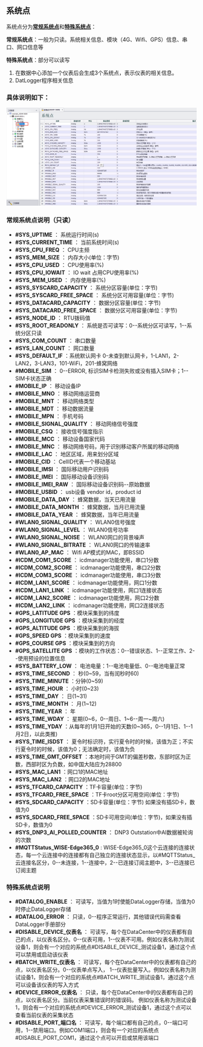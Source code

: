 ## 系统点　  

系统点分为[**常规系统点**](#常规系统点说明只读)和[**特殊系统点**](#特殊系统点说明)：  

**常规系统点**：一般为只读。系统相关信息、模块（4G、Wifi、GPS）信息、串口、网口信息等

**特殊系统点**：部分可以读写

1. 在数据中心添加一个仪表后会生成3个系统点，表示仪表的相关信息。
2. DatLogger程序相关信息


### 具体说明如下：

![](SystemTag.png)

### 常规系统点说明（只读）

- **#SYS_UPTIME** ： 系统运行时间(s) 
- **#SYS_CURRENT_TIME** ： 当前系统时间(s) 
- **#SYS_CPU_FREQ** ： CPU主频 
- **#SYS_MEM_SIZE** ： 内存大小(单位：字节) 
- **#SYS_CPU_USED** ： CPU使用率(%)
- **#SYS_CPU_IOWAIT** ： IO wait 占用CPU使用率(%) 
- **#SYS_MEM_USED** ： 内存使用率(%) 
- **#SYS_SYSCARD_CAPACITY** ： 系统分区容量(单位：字节) 
- **#SYS_SYSCARD_FREE_SPACE** ： 系统分区可用容量(单位：字节) 
- **#SYS_DATACARD_CAPACITY** ： 数据分区容量(单位：字节) 
- **#SYS_DATACARD_FREE_SPACE** ： 数据分区可用容量(单位：字节) 
- **#SYS_NODE_ID** ： RTU拨码值 
- **#SYS_ROOT_READONLY** ： 系统是否可读写：0--系统分区可读写，1--系统分区只读 
- **#SYS_COM_COUNT** ： 串口数量 
- **#SYS_LAN_COUNT** ： 网口数量 
- **#SYS_DEFAULT_IF** ：系统默认网卡 0-未查到默认网卡，1-LAN1，2-LAN2，3-LAN3，101-WiFi，201-蜂窝网络 
- **#MOBILE_SIM** ： 0--ERROR, 标识SIM卡检测失败或没有插入SIM卡；1--SIM卡状态正确 
- **#MOBILE_IP** ： 移动设备IP 
- **#MOBILE_MNO** ： 移动网络运营商 
- **#MOBILE_MNT** ： 移动网络类型 
- **#MOBILE_MDT** ： 移动数据流量 
- **#MOBILE_MPN** ： 手机号码 
- **#MOBILE_SIGNAL_QUALITY** ： 移动网络信号强度 
- **#MOBILE_CSQ** ： 接收信号强度指示 
- **#MOBILE_MCC** ： 移动设备国家代码 
- **#MOBILE_MNC** ： 移动网络号码，用于识别移动客户所属的移动网络 
- **#MOBILE_LAC** ： 地区区域，用来划分区域 
- **#MOBILE_CID** ： CellID代表一个移动基站 
- **#MOBILE_IMSI** ： 国际移动用户识别码 
- **#MOBILE_IMEI** ： 国际移动设备识别码 
- **#MOBILE_IMEI_RAW** ： 国际移动设备识别码--原始数据 
- **#MOBILE_USBID** ： usb设备 vendor id，product id 
- **#MOBILE_DATA_DAY** ： 蜂窝数据，当天已用流量 
- **#MOBILE_DATA_MONTH** ： 蜂窝数据，当月已用流量 
- **#MOBILE_DATA_YEAR** ： 蜂窝数据，当年已用流量 
- **#WLAN0_SIGNAL_QUALITY** ： WLAN0信号强度 
- **#WLAN0_SIGNAL_LEVEL** ： WLAN0信号功率
- **#WLAN0_SIGNAL_NOISE** ： WLAN0网口的背景噪声 
- **#WLAN0_SIGNAL_BITRATE** ： WLAN0网口的传输速率 
- **#WLAN0_AP_MAC** ： Wifi AP模式的MAC，即BSSID 
- **#ICDM_COM1_SCORE** ： icdmanager功能使用，串口1分数 
- **#ICDM_COM2_SCORE** ： icdmanager功能使用，串口2分数 
- **#ICDM_COM3_SCORE** ： icdmanager功能使用，串口3分数 
- **#ICDM_LAN1_SCORE** ： icdmanager功能使用，网口1分数 
- **#ICDM_LAN1_LINK** ： icdmanager功能使用，网口1连接状态 
- **#ICDM_LAN2_SCORE** ： icdmanager功能使用，网口2分数 
- **#ICDM_LAN2_LINK** ： icdmanager功能使用，网口2连接状态 
- **#GPS_LATITUDE GPS** ：模块采集到的纬度 
- **#GPS_LONGITUDE GPS** ：模块采集到的经度 
- **#GPS_ALTITUDE GPS** ：模块采集到的海拔 
- **#GPS_SPEED GPS** ：模块采集到的速度 
- **#GPS_COURSE GPS** ：模块采集到的方向 
- **#GPS_SATELLITE GPS** ：模块的工作状态：0--错误状态、1--正常工作、2--使用预设的位置信息 
- **#SYS_BATTERY_LOW** ： 电池电量：1--电池电量低、0--电池电量正常
- **#SYS_TIME_SECOND** ： 秒(0~59，当有闰秒时60)
- **#SYS_TIME_MINUTE** ：分钟(0~59) 
- **#SYS_TIME_HOUR** ： 小时(0~23) 
- **#SYS_TIME_DAY** ： 日(1~31)
- **#SYS_TIME_MONTH** ： 月(1~12)
- **#SYS_TIME_YEAR** ： 年 
- **#SYS_TIME_WDAY** ： 星期(0~6，0--周日、1~6--周一~周六) 
- **#SYS_TIME_YDAY** ：从每年的1月1日开始的天数(0~365，0--1月1日、1--1月2日，以此类推) 
- **#SYS_TIME_ISDST** ： 夏令时标识符，实行夏令时的时候，该值为正；不实行夏令时的时候，该值为0；无法确定时，该值为负 
- **#SYS_TIME_GMT_OFFSET** ：本地时间于GMT的偏差秒数，东部时区为正数，西部时区为负数，如中国大陆应为28800
- **#SYS_MAC_LAN1** ：网口1的MAC地址
- **#SYS_MAC_LAN2** ：网口2的MAC地址
- **#SYS_TFCARD_CAPACITY** ：TF卡容量(单位：字节)
- **#SYS_TFCARD_FREE_SPACE** ：TF卡root分区可用空间(单位：字节) 
- **#SYS_SDCARD_CAPACITY** ：SD卡容量(单位：字节) 如果没有插SD卡，数值为0
- **#SYS_SDCARD_FREE_SPACE** ：SD卡可用空间(单位：字节)，如果没有插SD卡，数值为0
- **#SYS_DNP3_AI_POLLED_COUNTER** ： DNP3 Outstation中AI数据被轮询的次数 
- **#MQTTStatus_WISE-Edge365_0** :  WISE-Edge365_0这个云连接的连接状态，每一个云连接中的连接都有自己独立的连接状态显示，以#MQTTStatus_云连接名区分，0--未连接，1--连接中，2--已连接订阅主题中，3--已连接已订阅主题

### 特殊系统点说明


- **#DATALOG_ENABLE** ：  可读写，当值为1时使能DataLogger存储，当值为0时停止DataLogger存储  
- **#DATALOG_ERROR** ：   只读，0--程序正常运行，其他错误代码需查看DataLogger手册部分 
- **#DISABLE_DEVICE_仪表名** ： 可读写，每个在DataCenter中的仪表都有自己的点，以仪表名区分。0--仪表可用，1--仪表不可用。例如仪表名称为测试设备1，则会有一个对应的系统点#DISABLE_DEVICE_测试设备1，通过这个点可以禁用或启动该仪表 
- **#BATCH_WRITE_仪表名** ：  可读写，每个在DataCenter中的仪表都有自己的点，以仪表名区分。0--仪表单点写入， 1--仪表批量写入。例如仪表名称为测试设备1，则会有一个对应的系统点#BATCH_WRITE_测试设备1，通过这个点可以设备该仪表的写入方式
- **#DEVICE_ERROR_仪表名** ：   只读，每个在DataCenter中的仪表都有自己的点，以仪表名区分。当前仪表采集错误时的错误码。 例如仪表名称为测试设备1，则会有一个对应的系统点#DEVICE_ERROR_测试设备1，通过这个点可以查看当前仪表的采集状态
- **#DISABLE_PORT_端口名** ： 可读写，每个端口都有自己的点，0--端口可用，1--禁用端口。例如COM1端口，则会有一个对应的系统点#DISABLE_PORT_COM1，通过这个点可以开启或禁用该端口 

 


